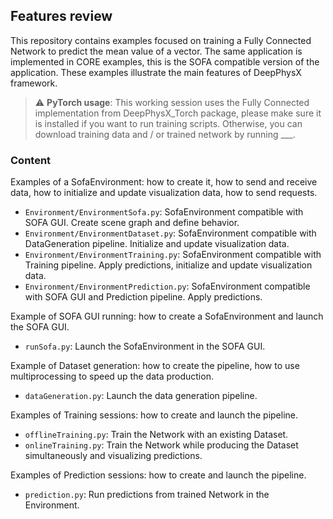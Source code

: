 ## Features review

This repository contains examples focused on training a Fully Connected Network to predict the mean value of a vector. 
The same application is implemented in CORE examples, this is the SOFA compatible version of the application.
These examples illustrate the main features of DeepPhysX framework.

> :warning: **PyTorch usage**: This working session uses the Fully Connected implementation from DeepPhysX_Torch package, 
please make sure it is installed if you want to run training scripts. 
Otherwise, you can download training data and / or trained network by running ___.

### Content

Examples of a SofaEnvironment: how to create it, how to send and receive data, how to initialize and update 
visualization data, how to send requests.
* `Environment/EnvironmentSofa.py`: SofaEnvironment compatible with SOFA GUI.
                                    Create scene graph and define behavior.
* `Environment/EnvironmentDataset.py`: SofaEnvironment compatible with DataGeneration pipeline.
                                       Initialize and update visualization data.
* `Environment/EnvironmentTraining.py`: SofaEnvironment compatible with Training pipeline.
                                        Apply predictions, initialize and update visualization data.
* `Environment/EnvironmentPrediction.py`: SofaEnvironment compatible with SOFA GUI and Prediction pipeline.
                                          Apply predictions.

Example of SOFA GUI running: how to create a SofaEnvironment and launch the SOFA GUI.
* `runSofa.py`: Launch the SofaEnvironment in the SOFA GUI.

Example of Dataset generation: how to create the pipeline, how to use multiprocessing to speed up the data production.
* `dataGeneration.py`: Launch the data generation pipeline.

Examples of Training sessions: how to create and launch the pipeline.
* `offlineTraining.py`: Train the Network with an existing Dataset.
* `onlineTraining.py`: Train the Network while producing the Dataset simultaneously and visualizing predictions.

Examples of Prediction sessions: how to create and launch the pipeline.
* `prediction.py`: Run predictions from trained Network in the Environment.
